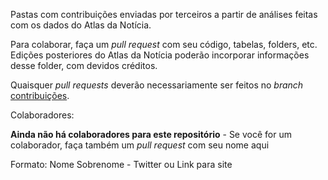 Pastas com contribuições enviadas por terceiros a partir de análises feitas com os dados do Atlas da Notícia.

Para colaborar, faça um *pull request* com seu código, tabelas, folders, etc. Edições posteriores do Atlas da Notícia poderão incorporar informações desse folder, com devidos créditos. 

Quaisquer *pull requests* deverão necessariamente ser feitos no *branch* [contribuições](https://github.com/voltdatalab/Atlas-Analytics/tree/contribuicoes).

Colaboradores: 

**Ainda não há colaboradores para este repositório** - Se você for um colaborador, faça também um *pull request* com seu nome aqui

Formato: Nome Sobrenome - Twitter ou Link para site
